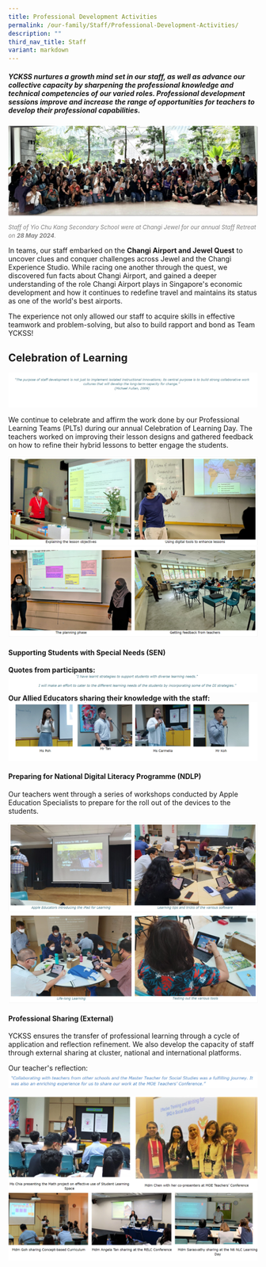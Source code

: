 ```yaml
---
title: Professional Development Activities
permalink: /our-family/Staff/Professional-Development-Activities/
description: ""
third_nav_title: Staff
variant: markdown
---
```

##### YCKSS nurtures a growth mind set in our staff, as well as advance our collective capacity by sharpening the professional knowledge and technical competencies of our varied roles. Professional development sessions improve and increase the range of opportunities for teachers to develop their professional capabilities.


![Staff of Yio Chu Kang Secondary School were at Changi Jewel for our annual Staff Retreat](/images/Our%20Family/Staff/Professional%20Dvlp%20Activities/Staff_Retreat_2024_Banner.jpg) <span style="color: grey; line-height: 0.8;">
<small>_Staff of Yio Chu Kang Secondary School were at Changi Jewel for our annual Staff Retreat on **28 May 2024**._</small></span>


In teams, our staff embarked on the **Changi Airport and Jewel Quest** to uncover clues and conquer challenges across Jewel and the Changi Experience Studio. While racing one another through the quest, we discovered fun facts about Changi Airport, and gained a deeper understanding of the role Changi Airport plays in Singapore's economic development and how it continues to redefine travel and maintains its status as one of the world's best airports.

The experience not only allowed our staff to acquire skills in effective teamwork and problem-solving, but also to build rapport and bond as Team YCKSS!
	




## Celebration of Learning


![](/images/Our%20Family/Staff/Professional%20Dvlp%20Activities/P1.png)

We continue to celebrate and affirm the work done by our Professional Learning Teams (PLTs) during our annual Celebration of Learning Day. The teachers worked on improving their lesson designs and gathered feedback on how to refine their hybrid lessons to better engage the students.

![](/images/Our%20Family/Staff/Professional%20Dvlp%20Activities/P2.png)
![](/images/Our%20Family/Staff/Professional%20Dvlp%20Activities/P3.png)

#### **Supporting Students with Special Needs (SEN)**


**Quotes from participants:**
![](/images/Our%20Family/Staff/Professional%20Dvlp%20Activities/P4.png)
**Our Allied Educators sharing their knowledge with the staff:**
![](/images/Our%20Family/Staff/Professional%20Dvlp%20Activities/P5.png)

#### **Preparing for National Digital Literacy Programme (NDLP)**


Our teachers went through a series of workshops conducted by Apple Education Specialists to prepare for the roll out of the devices to the students.

![](/images/Our%20Family/Staff/Professional%20Dvlp%20Activities/P6.png)
![](/images/Our%20Family/Staff/Professional%20Dvlp%20Activities/P7.png)

#### **Professional Sharing (External)**


YCKSS&nbsp;ensures the transfer of professional learning through a cycle of application and reflection refinement.&nbsp;We also develop the capacity of staff through external sharing at cluster, national and international platforms.

Our teacher's reflection:
![](/images/Our%20Family/Staff/Professional%20Dvlp%20Activities/P8.png)

![](/images/Our%20Family/Staff/Professional%20Dvlp%20Activities/P9.png)
![](/images/Our%20Family/Staff/Professional%20Dvlp%20Activities/P10.png)